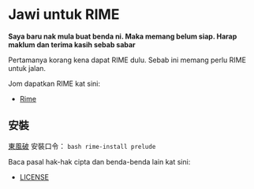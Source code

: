 # Jawi untuk RIME

**Saya baru nak mula buat benda ni. Maka memang belum siap. Harap maklum dan terima kasih sebab sabar**

Pertamanya korang kena dapat RIME dulu. Sebab ini memang perlu RIME untuk jalan.

Jom dapatkan RIME kat sini:
- [Rime](https://rime.im)

## 安裝

[東風破](https://github.com/rime/plum) 安裝口令： `bash rime-install prelude`

Baca pasal hak-hak cipta dan benda-benda lain kat sini:
- [LICENSE](LICENSE)
